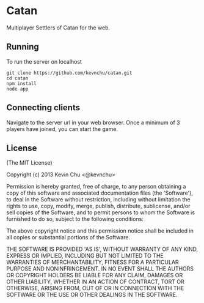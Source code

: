 # Catan

Multiplayer Settlers of Catan for the web.

## Running

To run the server on localhost
```
git clone https://github.com/kevnchu/catan.git
cd catan
npm install
node app
```

## Connecting clients

Navigate to the server url in your web browser. Once a minimum of 3 players have joined, you can start the game.

## License

(The MIT License)

Copyright (c) 2013 Kevin Chu <@kevnchu>

Permission is hereby granted, free of charge, to any person obtaining a copy of this software and associated documentation files (the 'Software'), to deal in the Software without restriction, including without limitation the rights to use, copy, modify, merge, publish, distribute, sublicense, and/or sell copies of the Software, and to permit persons to whom the Software is furnished to do so, subject to the following conditions:

The above copyright notice and this permission notice shall be included in all copies or substantial portions of the Software.

THE SOFTWARE IS PROVIDED 'AS IS', WITHOUT WARRANTY OF ANY KIND, EXPRESS OR IMPLIED, INCLUDING BUT NOT LIMITED TO THE WARRANTIES OF MERCHANTABILITY, FITNESS FOR A PARTICULAR PURPOSE AND NONINFRINGEMENT. IN NO EVENT SHALL THE AUTHORS OR COPYRIGHT HOLDERS BE LIABLE FOR ANY CLAIM, DAMAGES OR OTHER LIABILITY, WHETHER IN AN ACTION OF CONTRACT, TORT OR OTHERWISE, ARISING FROM, OUT OF OR IN CONNECTION WITH THE SOFTWARE OR THE USE OR OTHER DEALINGS IN THE SOFTWARE.
